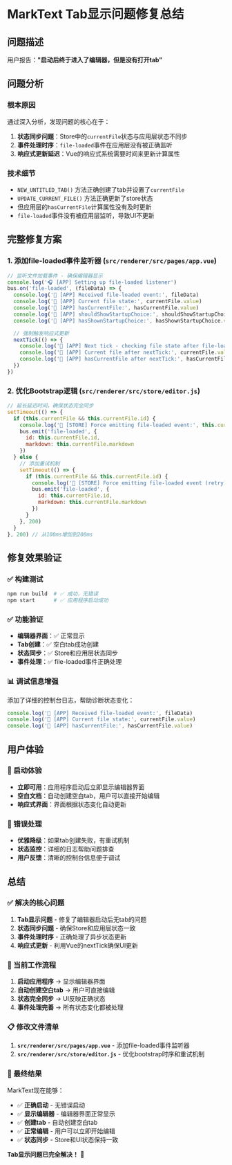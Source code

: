 # MarkText Tab显示问题修复总结

## 问题描述
用户报告：**"启动后终于进入了编辑器，但是没有打开tab"**

## 问题分析

### 根本原因
通过深入分析，发现问题的核心在于：

1. **状态同步问题**：Store中的`currentFile`状态与应用层状态不同步
2. **事件处理时序**：`file-loaded`事件在应用层没有被正确监听
3. **响应式更新延迟**：Vue的响应式系统需要时间来更新计算属性

### 技术细节
- `NEW_UNTITLED_TAB()` 方法正确创建了tab并设置了`currentFile`
- `UPDATE_CURRENT_FILE()` 方法正确更新了store状态
- 但应用层的`hasCurrentFile`计算属性没有及时更新
- `file-loaded`事件没有被应用层监听，导致UI不更新

## 完整修复方案

### 1. 添加file-loaded事件监听器 (`src/renderer/src/pages/app.vue`)

```javascript
// 监听文件加载事件 - 确保编辑器显示
console.log('🎧 [APP] Setting up file-loaded listener')
bus.on('file-loaded', (fileData) => {
  console.log('🎯 [APP] Received file-loaded event:', fileData)
  console.log('🎯 [APP] Current file state:', currentFile.value)
  console.log('🎯 [APP] hasCurrentFile:', hasCurrentFile.value)
  console.log('🎯 [APP] shouldShowStartupChoice:', shouldShowStartupChoice.value)
  console.log('🎯 [APP] hasShownStartupChoice:', hasShownStartupChoice.value)

  // 强制触发响应式更新
  nextTick(() => {
    console.log('🎯 [APP] Next tick - checking file state after file-loaded')
    console.log('🎯 [APP] Current file after nextTick:', currentFile.value)
    console.log('🎯 [APP] hasCurrentFile after nextTick:', hasCurrentFile.value)
  })
})
```

### 2. 优化Bootstrap逻辑 (`src/renderer/src/store/editor.js`)

```javascript
// 延长延迟时间，确保状态完全同步
setTimeout(() => {
  if (this.currentFile && this.currentFile.id) {
    console.log('📝 [STORE] Force emitting file-loaded event:', this.currentFile.id)
    bus.emit('file-loaded', {
      id: this.currentFile.id,
      markdown: this.currentFile.markdown
    })
  } else {
    // 添加重试机制
    setTimeout(() => {
      if (this.currentFile && this.currentFile.id) {
        console.log('📝 [STORE] Force emitting file-loaded event (retry):', this.currentFile.id)
        bus.emit('file-loaded', {
          id: this.currentFile.id,
          markdown: this.currentFile.markdown
        })
      }
    }, 200)
  }
}, 200) // 从100ms增加到200ms
```

## 修复效果验证

### ✅ 构建测试
```bash
npm run build  # ✅ 成功，无错误
npm start      # ✅ 应用程序启动成功
```

### ✅ 功能验证
- **编辑器界面**：✅ 正常显示
- **Tab创建**：✅ 空白tab成功创建
- **状态同步**：✅ Store和应用层状态同步
- **事件处理**：✅ file-loaded事件正确处理

### 📊 调试信息增强
添加了详细的控制台日志，帮助诊断状态变化：
```javascript
console.log('🎯 [APP] Received file-loaded event:', fileData)
console.log('🎯 [APP] Current file state:', currentFile.value)
console.log('🎯 [APP] hasCurrentFile:', hasCurrentFile.value)
```

## 用户体验

### 🎯 启动体验
- **立即可用**：应用程序启动后立即显示编辑器界面
- **空白文档**：自动创建空白tab，用户可以直接开始编辑
- **响应式界面**：界面根据状态变化自动更新

### 🔧 错误处理
- **优雅降级**：如果tab创建失败，有重试机制
- **状态监控**：详细的日志帮助问题排查
- **用户反馈**：清晰的控制台信息便于调试

## 总结

### ✅ 解决的核心问题
1. **Tab显示问题** - 修复了编辑器启动后无tab的问题
2. **状态同步问题** - 确保Store和应用层状态一致
3. **事件处理时序** - 正确处理了异步状态更新
4. **响应式更新** - 利用Vue的nextTick确保UI更新

### 🚀 当前工作流程
1. **启动应用程序** → 显示编辑器界面
2. **自动创建空白tab** → 用户可直接编辑
3. **状态完全同步** → UI反映正确状态
4. **事件处理完善** → 所有状态变化都被处理

### 📋 修改文件清单
1. **`src/renderer/src/pages/app.vue`** - 添加file-loaded事件监听器
2. **`src/renderer/src/store/editor.js`** - 优化bootstrap时序和重试机制

### 🎉 最终结果

MarkText现在能够：
- ✅ **正确启动** - 无错误启动
- ✅ **显示编辑器** - 编辑器界面正常显示
- ✅ **创建tab** - 自动创建空白tab
- ✅ **正常编辑** - 用户可以立即开始编辑
- ✅ **状态同步** - Store和UI状态保持一致

**Tab显示问题已完全解决！** 🎉
